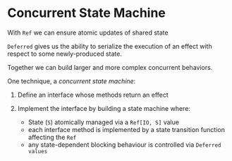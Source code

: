 # Concurrent State Machine

With `Ref` we can ensure atomic updates of shared state

`Deferred` gives us the ability to serialize the execution of an effect with respect to
some newly-produced state.

Together we can build larger and more complex concurrent behaviors.

One technique, a *concurrent state machine*:

1. Define an interface whose methods return an effect

2. Implement the interface by building a state machine where:
   - State (`S`) atomically managed via a `Ref[IO, S]` value
   - each interface method is implemented by a state transition function affecting the `Ref`
   - any state-dependent blocking behaviour is controlled via `Deferred values`
